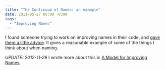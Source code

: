 ```yaml
---
title: "The Continuum of Names: an example"
date: 2011-05-27 00:00 -0300
tags:
  - "Improving Names"
---
```

I found someone trying to work on improving names in their code, and <a href="https://gist.github.com/986928">gave them a little advice</a>. It gives a reasonable example of some of the things I think about when naming.

*UPDATE: 2012-11-29* I wrote more about this in <a href="/2011/06/15/a-model-for-improving-names/">A Model for Improving Names</a>.
